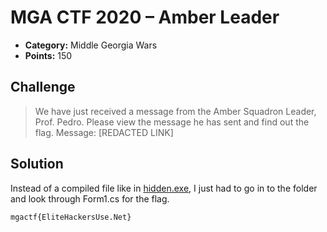 # MGA CTF 2020 – Amber Leader

* **Category:** Middle Georgia Wars
* **Points:** 150

## Challenge

> We have just received a message from the Amber Squadron Leader, Prof. Pedro. 
Please view the message he has sent and find out the flag. Message: [REDACTED LINK]

## Solution

Instead of a compiled file like in [hidden.exe](../exploits/hidden-exe-flag.md), I just had to go in to the 
folder and look through Form1.cs for the flag.

```
mgactf{EliteHackersUse.Net}
```